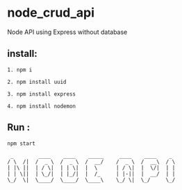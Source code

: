 # node_crud_api
Node API using Express without database

## install:
```1. npm i ```

```2. npm install uuid ```

```3. npm install express```

```4. npm install nodemon```

## Run :
```npm start```



```
 _        ____    ____    _____     ____    ____    _ 
/ \  /|  /  _ \  /  _ \  /  __/    /  _ \  /  __\  / \
| |\ ||  | / \|  | | \|  |  \      | / \|  |  \/|  | |
| | \||  | \_/|  | |_/|  |  /_     | |-||  |  __/  | |
\_/  \|  \____/  \____/  \____\    \_/ \|  \_/     \_/
                                                      
```
